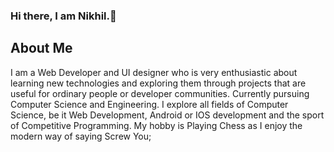 ### Hi there, I am Nikhil.👋


<!--
**imnik-45/imnik-45** is a ✨ _special_ ✨ repository because its `README.md` (this file) appears on your GitHub profile.

Here are some ideas to get you started:

- 🔭 I’m currently working on Angular
- 🌱 I’m currently learning UI Design.
- 👯 I’m looking to collaborate on ...
- 🤔 I’m looking for help with ...
- 💬 Ask me about ...
- 📫 How to reach me: ...
- 😄 Pronouns: ...
- ⚡ Fun fact: ...
-->
## About Me

I am a Web Developer and UI designer who is very enthusiastic about learning new technologies and exploring them through projects that are useful for ordinary people or developer communities. Currently pursuing Computer Science and Engineering. I explore all fields of Computer Science, be it Web Development, Android or IOS development and the sport of Competitive Programming. My hobby is Playing Chess as I enjoy the modern way of saying Screw You; 
